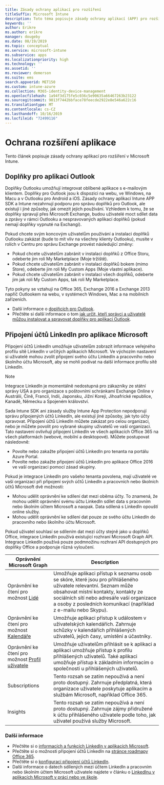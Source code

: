 ```yaml
---
title: Zásady ochrany aplikací pro rozšíření
titleSuffix: Microsoft Intune
description: Toto téma popisuje zásady ochrany aplikací (APP) pro rozšíření.
keywords: ''
author: Erikre
ms.author: erikre
manager: dougeby
ms.date: 08/19/2019
ms.topic: conceptual
ms.service: microsoft-intune
ms.subservice: apps
ms.localizationpriority: high
ms.technology: ''
ms.assetid: ''
ms.reviewer: demerson
ms.suite: ems
search.appverid: MET150
ms.custom: intune-azure
ms.collection: M365-identity-device-management
ms.openlocfilehash: 1a94f3d175fe5c036c5e90635a66467263b23122
ms.sourcegitcommit: 9013f7442bbface78feecde2922e8e546a622c16
ms.translationtype: MT
ms.contentlocale: cs-CZ
ms.lasthandoff: 10/16/2019
ms.locfileid: "72499116"
---
```

# <a name="protecting-application-extensions"></a>Ochrana rozšíření aplikace

Tento článek popisuje zásady ochrany aplikací pro rozšíření v Microsoft Intune.

## <a name="add-ins-for-outlook-app"></a>Doplňky pro aplikaci Outlook

Doplňky Outlooku umožňují integrovat oblíbené aplikace s e-mailovým klientem. Doplňky pro Outlook jsou k dispozici na webu, ve Windows, na Macu a v Outlooku pro Android a iOS. Zásady ochrany aplikací Intune APP SDK a Intune nezahrnují podporu pro správu doplňků pro Outlook, ale existují i jiné způsoby, jak omezit jejich používání. Vzhledem k tomu, že se doplňky spravují přes Microsoft Exchange, budou uživatelé moct sdílet data a zprávy v rámci Outlooku a nespravovaných aplikací doplňků (pokud nemají doplňky vypnuté na Exchangi).

Pokud chcete svým koncovým uživatelům používání a instalaci doplňků Outlooku zakázat (bude to mít vliv na všechny klienty Outlooku), musíte v rolích v Centru pro správu Exchange provést následující změny:

- Pokud chcete uživatelům zabránit v instalaci doplňků z Office Storu, odeberte jim roli My Marketplace (Moje tržiště).
- Pokud chcete uživatelům zabránit v instalaci doplňků bokem (mimo Store), odeberte jim roli My Custom Apps (Moje vlastní aplikace).
- Pokud chcete uživatelům zabránit v instalaci všech doplňků, odeberte jim jak roli My Custom Apps, tak roli My Marketplace.

Tyto pokyny se vztahují na Office 365, Exchange 2016 a Exchange 2013 napříč Outlookem na webu, v systémech Windows, Mac a na mobilních zařízeních.

- Další informace o [doplňcích pro Outlook](https://technet.microsoft.com/library/jj943753(v=exchg.150).aspx).
- Přečtěte si další informace o tom [jak určit, kteří správci a uživatelé můžou instalovat a spravovat doplňky pro aplikaci Outlook](https://technet.microsoft.com/library/jj943754(v=exchg.150).aspx).

## <a name="linkedin-account-connections-for-microsoft-apps"></a>Připojení účtů LinkedIn pro aplikace Microsoft

Připojení účtů LinkedIn umožňuje uživatelům zobrazit informace veřejného profilu sítě LinkedIn v určitých aplikacích Microsoft. Ve výchozím nastavení si uživatelé mohou zvolit připojení svého účtu LinkedIn a pracovního nebo školního účtu Microsoft, aby se mohli podívat na další informace profilu sítě LinkedIn. 

> [!NOTE]
> Integrace LinkedIn je momentálně nedostupná pro zákazníky ze státní správy USA a pro organizace s poštovními schránkami Exchange Online v Austrálii, Číně, Francii, Indii, Japonsku, Jižní Koreji, Jihoafrické republice, Kanadě, Německu a Spojeném království.

Sada Intune SDK ani zásady služby Intune App Protection nepodporují správu připojených účtů LinkedIn, ale existují jiné způsoby, jak tyto účty spravovat. Připojení účtů LinkedIn můžete zakázat pro celou organizaci, nebo je můžete povolit pro vybrané skupiny uživatelů ve vaší organizaci. Tato nastavení ovlivňují připojení LinkedIn ve všech aplikacích Office 365 na všech platformách (webové, mobilní a desktopové). Můžete postupovat následovně:

- Povolte nebo zakažte připojení účtů LinkedIn pro tenanta na portálu Azure Portal. 
- Povolte nebo zakažte připojení účtů LinkedIn pro aplikace Office 2016 ve vaší organizaci pomocí zásad skupiny.

Pokud je integrace LinkedIn pro vašeho tenanta povolena, mají uživatelé ve vaší organizaci při připojení svých účtů LinkedIn a pracovních nebo školních účtů Microsoft dvě možnosti: 

- Mohou udělit oprávnění ke sdílení dat mezi oběma účty. To znamená, že mohou udělit oprávnění svému účtu LinkedIn sdílet data s pracovním nebo školním účtem Microsoft a naopak. Data sdílená s LinkedIn opouští online služby. 
- Mohou udělit oprávnění ke sdílení dat pouze ze svého účtu LinkedIn do pracovního nebo školního účtu Microsoft.

Pokud uživatel souhlasí se sdílením dat mezi účty stejně jako u doplňků Office, integrace LinkedIn používá existující rozhraní Microsoft Graph API. Integrace LinkedIn používá pouze podmnožinu rozhraní API dostupných pro doplňky Office a podporuje různá vyloučení.


|Oprávnění Microsoft Graph  |Description  |
|---------|---------|
|Oprávnění ke čtení pro možnost [Lidé](https://developer.microsoft.com/graph/docs/concepts/permissions_reference#people-permissions)     |Umožňuje aplikaci přístup k seznamu osob se skóre, které jsou pro přihlášeného uživatele relevantní. Seznam může obsahovat místní kontakty, kontakty ze sociálních sítí nebo adresáře vaší organizace a osoby z posledních komunikací (například z e-mailu nebo Skypu).         |
|Oprávnění ke čtení pro možnost [Kalendáře](https://developer.microsoft.com/graph/docs/concepts/permissions_reference#calendars-permissions)     |Umožňuje aplikaci přístup k událostem v uživatelských kalendářích. Zahrnuje schůzky v kalendářích přihlášených uživatelů, jejich časy, umístění a účastníky.         |
|Oprávnění ke čtení pro možnost [Profil uživatele](https://developer.microsoft.com/graph/docs/concepts/permissions_reference#user-permissions)     |Umožňuje uživatelům přihlásit se k aplikaci a aplikaci umožňuje přístup k profilu přihlášených uživatelů. Také aplikaci umožňuje přístup k základním informacím o společnosti u přihlášených uživatelů.         |
|Subscriptions     |Tento rozsah se zatím nepoužívá a není proto dostupný. Zahrnuje předplatná, která organizace uživatele poskytuje aplikacím a službám Microsoft, například Office 365.         |
|Insights     |Tento rozsah se zatím nepoužívá a není proto dostupný. Zahrnuje zájmy přidružené k účtu přihlášeného uživatele podle toho, jak uživatel používá služby Microsoft.         |

### <a name="learn-more"></a>Další informace

- Přečtěte si o [informacích a funkcích LinkedIn v aplikacích Microsoft](https://go.microsoft.com/fwlink/?linkid=850740).
- Přečtěte si o možnosti připojení účtů LinkedIn na [stránce roadmapy Office 365](https://products.office.com/en-US/business/office-365-roadmap?filters=%26freeformsearch=linkedin#abc). 
- Přečtěte si o [konfiguraci připojení účtů LinkedIn](https://docs.microsoft.com/azure/active-directory/linkedin-integration).
- Další informace o datech sdílených mezi účtem LinkedIn a pracovním nebo školním účtem Microsoft uživatele najdete v článku o [LinkedInu v aplikacích Microsoft v práci nebo ve škole](https://www.linkedin.com/help/linkedin/answer/84077).

